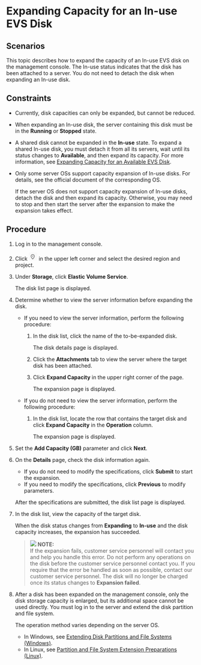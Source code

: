 # Expanding Capacity for an In-use EVS Disk<a name="evs_01_0007"></a>

## Scenarios<a name="section4199781203421"></a>

This topic describes how to expand the capacity of an In-use EVS disk on the management console. The In-use status indicates that the disk has been attached to a server. You do not need to detach the disk when expanding an In-use disk. 

## Constraints<a name="section158147122515"></a>

-   Currently, disk capacities can only be expanded, but cannot be reduced.
-   When expanding an In-use disk, the server containing this disk must be in the  **Running**  or  **Stopped**  state.
-   A shared disk cannot be expanded in the  **In-use**  state. To expand a shared In-use disk, you must detach it from all its servers, wait until its status changes to  **Available**, and then expand its capacity. For more information, see  [Expanding Capacity for an Available EVS Disk](expanding-capacity-for-an-available-evs-disk.md).
-   Only some server OSs support capacity expansion of In-use disks. For details, see the official document of the corresponding OS.

    If the server OS does not support capacity expansion of In-use disks, detach the disk and then expand its capacity. Otherwise, you may need to stop and then start the server after the expansion to make the expansion takes effect.


## Procedure<a name="section5287890203514"></a>

1.  Log in to the management console.
2.  Click  ![](figures/icon-region.png)  in the upper left corner and select the desired region and project.
3.  Under  **Storage**, click  **Elastic Volume Service**.

    The disk list page is displayed.

4.  Determine whether to view the server information before expanding the disk.
    -   If you need to view the server information, perform the following procedure:
        1.  In the disk list, click the name of the to-be-expanded disk.

            The disk details page is displayed.

        2.  Click the  **Attachments**  tab to view the server where the target disk has been attached.
        3.  Click  **Expand Capacity**  in the upper right corner of the page.

            The expansion page is displayed.

    -   If you do not need to view the server information, perform the following procedure:
        1.  In the disk list, locate the row that contains the target disk and click  **Expand Capacity**  in the  **Operation**  column.

            The expansion page is displayed.


5.  Set the  **Add Capacity \(GB\)**  parameter and click  **Next**.
6.  On the  **Details**  page, check the disk information again.

    -   If you do not need to modify the specifications, click  **Submit**  to start the expansion.
    -   If you need to modify the specifications, click  **Previous**  to modify parameters.

    After the specifications are submitted, the disk list page is displayed.

7.  In the disk list, view the capacity of the target disk.

    When the disk status changes from  **Expanding**  to  **In-use**  and the disk capacity increases, the expansion has succeeded.

    >![](/images/icon-note.gif) **NOTE:**   
    >If the expansion fails, customer service personnel will contact you and help you handle this error. Do not perform any operations on the disk before the customer service personnel contact you. If you require that the error be handled as soon as possible, contact our customer service personnel. The disk will no longer be charged once its status changes to  **Expansion failed**.  

8.  After a disk has been expanded on the management console, only the disk storage capacity is enlarged, but its additional space cannot be used directly. You must log in to the server and extend the disk partition and file system.

    The operation method varies depending on the server OS.

    -   In Windows, see  [Extending Disk Partitions and File Systems \(Windows\)](extending-disk-partitions-and-file-systems-(windows).md).
    -   In Linux, see  [Partition and File System Extension Preparations \(Linux\)](partition-and-file-system-extension-preparations-(linux).md).



